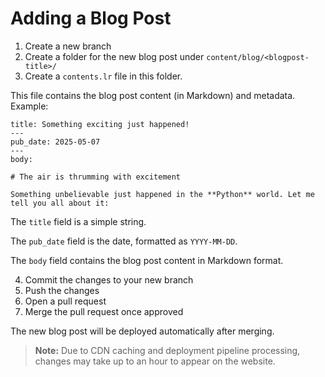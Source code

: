 # Adding a Blog Post

1. Create a new branch
2. Create a folder for the new blog post under `content/blog/<blogpost-title>/`
3. Create a `contents.lr` file in this folder.

This file contains the blog post content (in Markdown) and metadata. Example:

```
title: Something exciting just happened!
---
pub_date: 2025-05-07
---
body:

# The air is thrumming with excitement

Something unbelievable just happened in the **Python** world. Let me tell you all about it:
```

The `title` field is a simple string.

The `pub_date` field is the date, formatted as `YYYY-MM-DD`.

The `body` field contains the blog post content in Markdown format.

4. Commit the changes to your new branch
5. Push the changes
6. Open a pull request
7. Merge the pull request once approved

The new blog post will be deployed automatically after merging.

> **Note:** Due to CDN caching and deployment pipeline processing, changes may take up to an hour to appear on the website.

